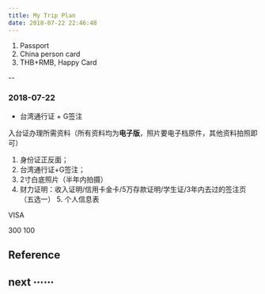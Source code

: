 ```yaml
---
title: My Trip Plan
date: 2018-07-22 22:46:48
---
```


1. Passport
2. China person card
3. THB+RMB, Happy Card

--

### 2018-07-22

- 台湾通行证 + G签注

入台证办理所需资料（所有资料均为**电子版**，照片要电子档原件，其他资料拍照即可） 

1. 身份证正反面； 
2. 台湾通行证+G签注； 
3. 2寸白底照片（半年内拍摄） 
4. 财力证明：收入证明/信用卡金卡/5万存款证明/学生证/3年内去过的签注页（五选一） 5. 个人信息表


VISA


300
100

## Reference


[0]: /mytrip

## next ⋯⋯
